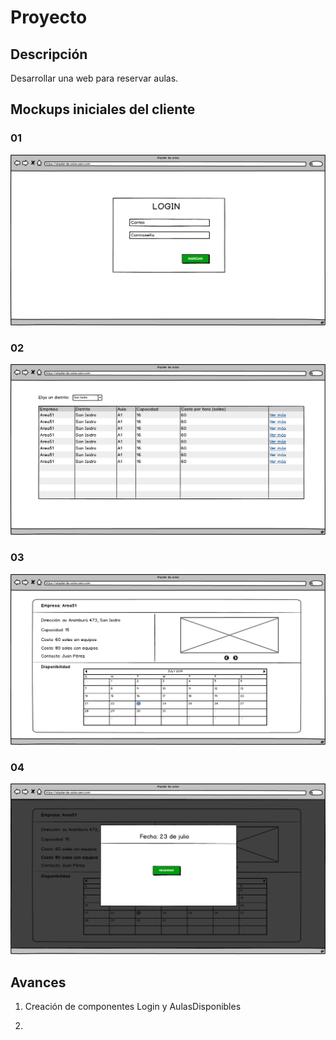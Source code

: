 # Proyecto

## Descripción

Desarrollar una web para reservar aulas.

## Mockups iniciales del cliente

### 01

![alt text](https://github.com/Area51TrainingCenter/FullStackDeveloper-Group14/blob/proyecto/mockups%20iniciales/01%20Login.png?raw=true)

### 02

![alt text](https://github.com/Area51TrainingCenter/FullStackDeveloper-Group14/blob/proyecto/mockups%20iniciales/02%20Listado.png?raw=true)

### 03

![alt text](https://github.com/Area51TrainingCenter/FullStackDeveloper-Group14/blob/proyecto/mockups%20iniciales/03%20Detalle.png?raw=true)

### 04

![alt text](https://github.com/Area51TrainingCenter/FullStackDeveloper-Group14/blob/proyecto/mockups%20iniciales/04%20Reservar.png?raw=true)

## Avances

1. Creación de componentes Login y AulasDisponibles

2. 
